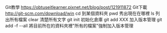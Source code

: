 Git教學		https://obtuseitlearner.pixnet.net/blog/post/121911872
Git下載		http://git-scm.com/download/win
cd					到某個資料夾
pwd					秀出現在在哪裡
ls					列出所有檔案
clear				清楚所有文字
git init			初始化倉庫
git add XXX			加入版本管理
git add -f --all	將目前所在的資料夾裡"所有的檔案"強制加入版本管理

